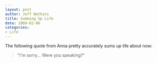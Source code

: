 ```yaml
--- 
layout: post
author: Jeff Watkins
title: Summing Up Life
date: 2009-02-06
categories: 
- Life
---
```


The following quote from Anna pretty accurately sums up life about now:

> "I'm sorry... Were you speaking?"

